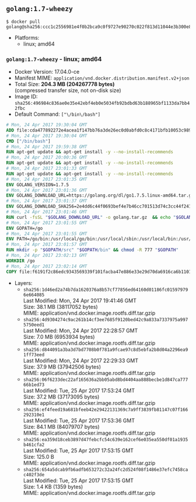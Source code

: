 ## `golang:1.7-wheezy`

```console
$ docker pull golang@sha256:ccc1c2556981e4f0b2bca9c0f9727e90270c022f813d11044e3b300e8f2099e0
```

-	Platforms:
	-	linux; amd64

### `golang:1.7-wheezy` - linux; amd64

-	Docker Version: 17.04.0-ce
-	Manifest MIME: `application/vnd.docker.distribution.manifest.v2+json`
-	Total Size: **204.3 MB (204267778 bytes)**  
	(compressed transfer size, not on-disk size)
-	Image ID: `sha256:496984c836ae0e35e42ebf4eb0e5034fb92bdbd63b188965bf1133da7bb42fbc`
-	Default Command: `["\/bin\/bash"]`

```dockerfile
# Mon, 24 Apr 2017 19:30:04 GMT
ADD file:cda477892272e4acea1f147bb76a3de26ec0d0abfd0c8c4171bfb10053c98985 in / 
# Mon, 24 Apr 2017 19:30:04 GMT
CMD ["/bin/bash"]
# Mon, 24 Apr 2017 19:59:38 GMT
RUN apt-get update && apt-get install -y --no-install-recommends 		ca-certificates 		curl 		wget 	&& rm -rf /var/lib/apt/lists/*
# Mon, 24 Apr 2017 20:00:36 GMT
RUN apt-get update && apt-get install -y --no-install-recommends 		bzr 		git 		mercurial 		openssh-client 		subversion 				procps 	&& rm -rf /var/lib/apt/lists/*
# Mon, 24 Apr 2017 23:01:33 GMT
RUN apt-get update && apt-get install -y --no-install-recommends 		g++ 		gcc 		libc6-dev 		make 		pkg-config 	&& rm -rf /var/lib/apt/lists/*
# Mon, 24 Apr 2017 23:01:35 GMT
ENV GOLANG_VERSION=1.7.5
# Mon, 24 Apr 2017 23:01:36 GMT
ENV GOLANG_DOWNLOAD_URL=https://golang.org/dl/go1.7.5.linux-amd64.tar.gz
# Mon, 24 Apr 2017 23:01:37 GMT
ENV GOLANG_DOWNLOAD_SHA256=2e4dd6c44f0693bef4e7b46cc701513d74c3cc44f2419bf519d7868b12931ac3
# Mon, 24 Apr 2017 23:01:46 GMT
RUN curl -fsSL "$GOLANG_DOWNLOAD_URL" -o golang.tar.gz 	&& echo "$GOLANG_DOWNLOAD_SHA256  golang.tar.gz" | sha256sum -c - 	&& tar -C /usr/local -xzf golang.tar.gz 	&& rm golang.tar.gz
# Mon, 24 Apr 2017 23:01:55 GMT
ENV GOPATH=/go
# Mon, 24 Apr 2017 23:01:55 GMT
ENV PATH=/go/bin:/usr/local/go/bin:/usr/local/sbin:/usr/local/bin:/usr/sbin:/usr/bin:/sbin:/bin
# Mon, 24 Apr 2017 23:01:57 GMT
RUN mkdir -p "$GOPATH/src" "$GOPATH/bin" && chmod -R 777 "$GOPATH"
# Mon, 24 Apr 2017 23:02:13 GMT
WORKDIR /go
# Mon, 24 Apr 2017 23:02:14 GMT
COPY file:f6191f2c86edc9343569339f101facba47e886e33e29d70da6916ca6b1101a53 in /usr/local/bin/ 
```

-	Layers:
	-	`sha256:1d46ed2a74b7da1620376a8b57cf77856ed64160d01186fc015979796e664085`  
		Last Modified: Mon, 24 Apr 2017 19:41:46 GMT  
		Size: 38.1 MB (38117052 bytes)  
		MIME: application/vnd.docker.image.rootfs.diff.tar.gzip
	-	`sha256:4d9304274c9ac261b14cf3ee7685f9120bed42c9a833a7337975a9975750eed1`  
		Last Modified: Mon, 24 Apr 2017 22:28:57 GMT  
		Size: 7.0 MB (6953934 bytes)  
		MIME: application/vnd.docker.image.rootfs.diff.tar.gzip
	-	`sha256:d844091a3ba3d7bd7708b0f781a9fcae97c8d5ebfa2b8d04a2296ea91ff73eed`  
		Last Modified: Mon, 24 Apr 2017 22:29:33 GMT  
		Size: 37.9 MB (37942506 bytes)  
		MIME: application/vnd.docker.image.rootfs.diff.tar.gzip
	-	`sha256:06f6233dec22af165636a2bb05abd8bd4404aa888becbe1d847ca77766b1ed73`  
		Last Modified: Tue, 25 Apr 2017 17:53:24 GMT  
		Size: 37.2 MB (37173095 bytes)  
		MIME: application/vnd.docker.image.rootfs.diff.tar.gzip
	-	`sha256:ef4feed19a681bfeeb42e29422131369c7a9ff3839fb81147c07f166292310e1`  
		Last Modified: Tue, 25 Apr 2017 17:53:36 GMT  
		Size: 84.1 MB (84079707 bytes)  
		MIME: application/vnd.docker.image.rootfs.diff.tar.gzip
	-	`sha256:ea359d18ceb3897d47febcfc54c639e162cef6e035ea550df01a1935b461cfa2`  
		Last Modified: Tue, 25 Apr 2017 17:53:15 GMT  
		Size: 125.0 B  
		MIME: application/vnd.docker.image.rootfs.diff.tar.gzip
	-	`sha256:654a5dcab9fb6adfb653272c32a24fc2d524f08f1486e37efc7458cac402f3de`  
		Last Modified: Tue, 25 Apr 2017 17:53:15 GMT  
		Size: 1.4 KB (1359 bytes)  
		MIME: application/vnd.docker.image.rootfs.diff.tar.gzip
